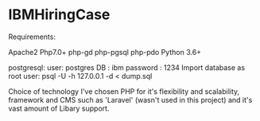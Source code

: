 # IBMHiringCase

Requirements: 

Apache2
Php7.0+
php-gd
php-pgsql
php-pdo
Python 3.6+

postgresql:
user: postgres
DB  : ibm
password : 1234
Import database as root user: 
psql -U <user> -h 127.0.0.1 -d <database> < dump.sql


 


Choice of technology
I've chosen PHP for it's flexibility and scalability, framework and CMS such as 'Laravel' (wasn't used in this project) and it's vast amount of Libary support. 


